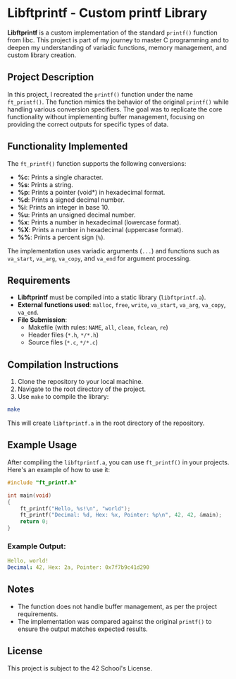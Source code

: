 # Libftprintf - Custom printf Library

**Libftprintf** is a custom implementation of the standard `printf()` function from libc. This project is part of my journey to master C programming and to deepen my understanding of variadic functions, memory management, and custom library creation.

## Project Description

In this project, I recreated the `printf()` function under the name `ft_printf()`. The function mimics the behavior of the original `printf()` while handling various conversion specifiers. The goal was to replicate the core functionality without implementing buffer management, focusing on providing the correct outputs for specific types of data.

## Functionality Implemented

The `ft_printf()` function supports the following conversions:

- **%c**: Prints a single character.
- **%s**: Prints a string.
- **%p**: Prints a pointer (void*) in hexadecimal format.
- **%d**: Prints a signed decimal number.
- **%i**: Prints an integer in base 10.
- **%u**: Prints an unsigned decimal number.
- **%x**: Prints a number in hexadecimal (lowercase format).
- **%X**: Prints a number in hexadecimal (uppercase format).
- **%%**: Prints a percent sign (`%`).

The implementation uses variadic arguments (`...`) and functions such as `va_start`, `va_arg`, `va_copy`, and `va_end` for argument processing.

## Requirements

- **Libftprintf** must be compiled into a static library (`libftprintf.a`).
- **External functions used**: `malloc`, `free`, `write`, `va_start`, `va_arg`, `va_copy`, `va_end`.
- **File Submission**:
  - Makefile (with rules: `NAME`, `all`, `clean`, `fclean`, `re`)
  - Header files (`*.h`, `*/*.h`)
  - Source files (`*.c`, `*/*.c`)

## Compilation Instructions

1. Clone the repository to your local machine.
2. Navigate to the root directory of the project.
3. Use `make` to compile the library:

```bash
make
```

This will create `libftprintf.a` in the root directory of the repository.

## Example Usage

After compiling the `libftprintf.a`, you can use `ft_printf()` in your projects. Here's an example of how to use it:

```c
#include "ft_printf.h"

int main(void)
{
    ft_printf("Hello, %s!\n", "world");
    ft_printf("Decimal: %d, Hex: %x, Pointer: %p\n", 42, 42, &main);
    return 0;
}
```

### Example Output:

```yaml
Hello, world!
Decimal: 42, Hex: 2a, Pointer: 0x7f7b9c41d290
```

## Notes
- The function does not handle buffer management, as per the project requirements.
- The implementation was compared against the original `printf()` to ensure the output matches expected results.

## License

This project is subject to the 42 School's License.


